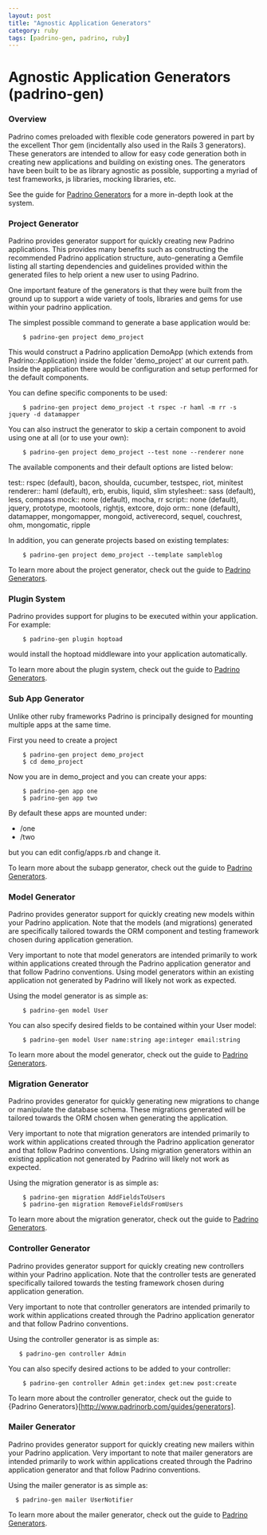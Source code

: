 ```yaml
---
layout: post
title: "Agnostic Application Generators"
category: ruby 
tags: [padrino-gen, padrino, ruby]
---
```


# Agnostic Application Generators (padrino-gen)

### Overview

Padrino comes preloaded with flexible code generators powered in part by the excellent Thor gem
(incidentally also used in the Rails 3 generators). These generators are intended to allow for easy code generation
both in creating new applications and building on existing ones. The generators have been built to be as library agnostic
as possible, supporting a myriad of test frameworks, js libraries, mocking libraries, etc.

See the guide for [Padrino Generators](http://www.padrinorb.com/guides/generators) for a
more in-depth look at the system.

### Project Generator

Padrino provides generator support for quickly creating new Padrino applications. This provides many benefits
such as constructing the recommended Padrino application structure, auto-generating a Gemfile listing
all starting dependencies and guidelines provided within the generated files to help orient a new user
to using Padrino.

One important feature of the generators is that they were built from the ground up to support a wide variety
of tools, libraries and gems for use within your padrino application.

The simplest possible command to generate a base application would be:

~~~
    $ padrino-gen project demo_project
~~~
	
This would construct a Padrino application DemoApp (which extends from Padrino::Application)
inside the folder 'demo_project' at our current path. Inside the application there would be configuration and
setup performed for the default components.

You can define specific components to be used:

~~~
    $ padrino-gen project demo_project -t rspec -r haml -m rr -s jquery -d datamapper
~~~

You can also instruct the generator to skip a certain component to avoid using one at all (or to use your own):

~~~
    $ padrino-gen project demo_project --test none --renderer none
~~~

The available components and their default options are listed below:

test::       rspec (default), bacon, shoulda, cucumber, testspec, riot, minitest
renderer::   haml  (default), erb, erubis, liquid, slim
stylesheet:: sass  (default), less, compass
mock::       none  (default), mocha, rr
script::     none  (default), jquery, prototype, mootools, rightjs, extcore, dojo
orm::        none  (default), datamapper, mongomapper, mongoid, activerecord, sequel, couchrest, ohm, mongomatic, ripple

In addition, you can generate projects based on existing templates:

~~~
    $ padrino-gen project demo_project --template sampleblog
~~~

To learn more about the project generator, check out the guide to
[Padrino Generators](http://www.padrinorb.com/guides/generators).

### Plugin System

Padrino provides support for plugins to be executed within your application. For example:

~~~
    $ padrino-gen plugin hoptoad
~~~

would install the hoptoad middleware into your application automatically.

To learn more about the plugin system, check out the guide to
[Padrino Generators](http://www.padrinorb.com/guides/generators).

### Sub App Generator

Unlike other ruby frameworks Padrino is principally designed for mounting multiple apps at the same time.

First you need to create a project

~~~
    $ padrino-gen project demo_project
    $ cd demo_project
~~~

Now you are in demo_project and you can create your apps:

~~~
	$ padrino-gen app one
	$ padrino-gen app two
~~~

By default these apps are mounted under:

  * /one
  * /two

but you can edit config/apps.rb and change it.

To learn more about the subapp generator, check out the guide to
[Padrino Generators](http://www.padrinorb.com/guides/generators).

### Model Generator

Padrino provides generator support for quickly creating new models within your Padrino application. Note that
the models (and migrations) generated are specifically tailored towards the ORM component and testing framework
chosen during application generation.

Very important to note that model generators are intended primarily to work within applications
created through the Padrino application generator and that follow Padrino conventions. Using model generators
within an existing application not generated by Padrino will likely not work as expected.

Using the model generator is as simple as:

~~~
    $ padrino-gen model User
~~~

You can also specify desired fields to be contained within your User model:

~~~
	$ padrino-gen model User name:string age:integer email:string
~~~

To learn more about the model generator, check out the guide to
[Padrino Generators](http://www.padrinorb.com/guides/generators).

### Migration Generator

Padrino provides generator for quickly generating new migrations to change or manipulate the database schema.
These migrations generated will be tailored towards the ORM chosen when generating the application.

Very important to note that migration generators are intended primarily to work within applications
created through the Padrino application generator and that follow Padrino conventions. Using migration generators
within an existing application not generated by Padrino will likely not work as expected.

Using the migration generator is as simple as:

~~~
	$ padrino-gen migration AddFieldsToUsers
	$ padrino-gen migration RemoveFieldsFromUsers
~~~

To learn more about the migration generator, check out the guide to
[Padrino Generators](http://www.padrinorb.com/guides/generators).

### Controller Generator

Padrino provides generator support for quickly creating new controllers within your Padrino application. Note that
the controller tests are generated specifically tailored towards the testing framework chosen
during application generation.

Very important to note that controller generators are intended primarily to work within applications
created through the Padrino application generator and that follow Padrino conventions.

Using the controller generator is as simple as:

~~~
   $ padrino-gen controller Admin
~~~

You can also specify desired actions to be added to your controller:

~~~
    $ padrino-gen controller Admin get:index get:new post:create
~~~

To learn more about the controller generator, check out the guide to
{Padrino Generators}[http://www.padrinorb.com/guides/generators].

### Mailer Generator

Padrino provides generator support for quickly creating new mailers within your Padrino application.
Very important to note that mailer generators are intended primarily to work within applications
created through the Padrino application generator and that follow Padrino conventions.

Using the mailer generator is as simple as:

~~~
  $ padrino-gen mailer UserNotifier
~~~

To learn more about the mailer generator, check out the guide to
[Padrino Generators](http://www.padrinorb.com/guides/generators).
